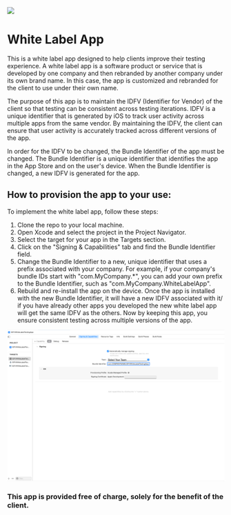 <img src="https://massets.appsflyer.com/wp-content/uploads/2018/06/20092440/static-ziv_1TP.png"  width="400" > 

# White Label App
This is a white label app designed to help clients improve their testing experience. 
A white label app is a software product or service that is developed by one company and then rebranded by another company under its own brand name. In this case, the app is customized and rebranded for the client to use under their own name.

The purpose of this app is to maintain the IDFV (Identifier for Vendor) of the client so that testing can be consistent across testing iterations. 
IDFV is a unique identifier that is generated by iOS to track user activity across multiple apps from the same vendor. By maintaining the IDFV, the client can ensure that user activity is accurately tracked across different versions of the app.

In order for the IDFV to be changed, the Bundle Identifier of the app must be changed. The Bundle Identifier is a unique identifier that identifies the app in the App Store and on the user's device. When the Bundle Identifier is changed, a new IDFV is generated for the app.

## How to provision the app to your use:
To implement the white label app, follow these steps:

1. Clone the repo to your local machine.
2. Open Xcode and select the project in the Project Navigator.
3. Select the target for your app in the Targets section.
4. Click on the "Signing & Capabilities" tab and find the Bundle Identifier field.
5. Change the Bundle Identifier to a new, unique identifier that uses a prefix associated with your company. For example, if your company's bundle IDs start with "com.MyCompany.*", you can add your own prefix to the Bundle Identifier, such as "com.MyCompany.WhiteLabelApp".
6. Rebuild and re-install the app on the device.
Once the app is installed with the new Bundle Identifier, it will have a new IDFV associated with it/ if you have already other apps you developed the new white label app will get the same IDFV as the others. Now by keeping this app, you ensure consistent testing across multiple versions of the app.

![Screenshot](Screenshot%202023-04-16%20at%2011.15.23.png)


### This app is provided free of charge, solely for the benefit of the client.
